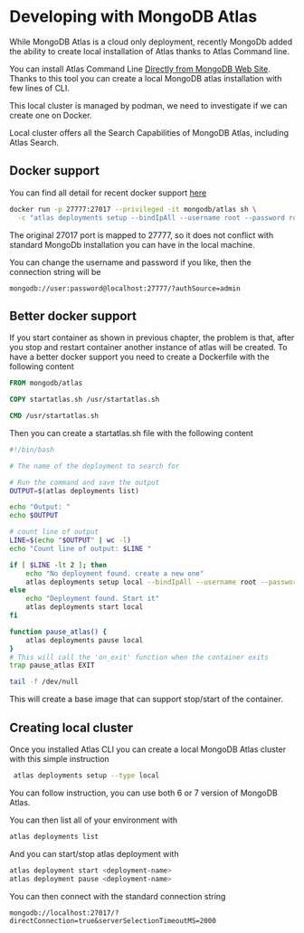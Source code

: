 # Developing with MongoDB Atlas

While MongoDB Atlas is a cloud only deployment, recently MongoDb added the ability to create local installation of Atlas thanks to Atlas Command line.

You can install Atlas Command Line [Directly from MongoDB Web Site](https://www.mongodb.com/docs/atlas/cli/stable/install-atlas-cli/). Thanks to this tool you can create a local MongoDB atlas installation with few lines of CLI.

This local cluster is managed by podman, we need to investigate if we can create one on Docker.

Local cluster offers all the Search Capabilities of MongoDB Atlas, including Atlas Search.

## Docker support

You can find all detail for recent docker support [here](https://www.mongodb.com/docs/atlas/cli/stable/atlas-cli-deploy-docker/)

```bash
docker run -p 27777:27017 --privileged -it mongodb/atlas sh \
  -c "atlas deployments setup --bindIpAll --username root --password root --type local --force && tail -f /dev/null"
```

The original 27017 port is mapped to 27777, so it does not conflict with standard MongoDb installation you can have in the local machine.

You can change the username and password if you like, then the connection string will be

```
mongodb://user:password@localhost:27777/?authSource=admin
```

## Better docker support

If you start container as shown in previous chapter, the problem is that, after you stop and restart container another instance of atlas will be created. To have a better docker support you need to create a Dockerfile with the following content

```Dockerfile
FROM mongodb/atlas

COPY startatlas.sh /usr/startatlas.sh 

CMD /usr/startatlas.sh 
```

Then you can create a startatlas.sh file with the following content

```bash
#!/bin/bash

# The name of the deployment to search for

# Run the command and save the output
OUTPUT=$(atlas deployments list)

echo "Output: "
echo $OUTPUT

# count line of output
LINE=$(echo "$OUTPUT" | wc -l)
echo "Count line of output: $LINE "

if [ $LINE -lt 2 ]; then
    echo "No deployment found. create a new one"
    atlas deployments setup local --bindIpAll --username root --password root --type local --force
else
    echo "Deployment found. Start it"
    atlas deployments start local
fi

function pause_atlas() {
    atlas deployments pause local
}
# This will call the 'on_exit' function when the container exits
trap pause_atlas EXIT

tail -f /dev/null
```

This will create a base image that can support stop/start of the container.

## Creating local cluster

Once you installed Atlas CLI you can create a local MongoDB Atlas cluster with this simple instruction

```bash
 atlas deployments setup --type local
```

You can follow instruction, you can use both 6 or 7 version of MongoDB Atlas.

You can then list all of your environment with

```bash
atlas deployments list
```

And you can start/stop atlas deployment with 

```bash
atlas deployment start <deployment-name>
atlas deployment pause <deployment-name>
```

You can then connect with the standard connection string

```
mongodb://localhost:27017/?directConnection=true&serverSelectionTimeoutMS=2000
```
